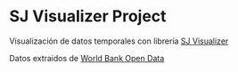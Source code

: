 # SJ Visualizer Project

Visualización de datos temporales con librería
[SJ Visualizer](https://www.sjdataviz.com/software)

Datos extraidos de [World Bank Open Data](https://datos.bancomundial.org/)

